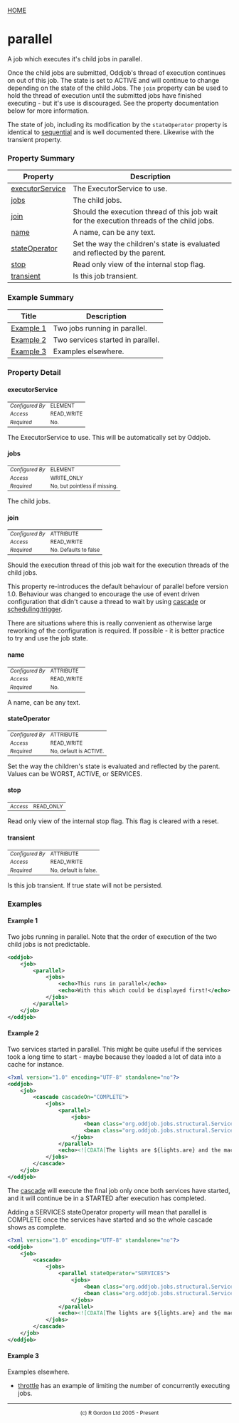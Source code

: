 [HOME](../../../../README.md)
# parallel

A job which executes it's child jobs in parallel.


Once the child jobs are submitted, Oddjob's thread of execution continues
on out of this job. The state is set to ACTIVE and will continue to
change depending on the state of the child Jobs. The <code>join</code>
property can be used to hold the thread of execution until the
submitted jobs have finished executing - but it's use is discouraged.
See the property documentation below for more information.

The state of job, including its modification by the
<code>stateOperator</code> property is identical to [sequential](../../../../org/oddjob/jobs/structural/SequentialJob.md)
and is well documented there. Likewise with the transient property.

### Property Summary

| Property | Description |
| -------- | ----------- |
| [executorService](#propertyexecutorservice) | The ExecutorService to use. | 
| [jobs](#propertyjobs) | The child jobs. | 
| [join](#propertyjoin) | Should the execution thread of this job wait for the execution threads of the child jobs. | 
| [name](#propertyname) | A name, can be any text. | 
| [stateOperator](#propertystateoperator) | Set the way the children's state is evaluated and reflected by the parent. | 
| [stop](#propertystop) | Read only view of the internal stop flag. | 
| [transient](#propertytransient) | Is this job transient. | 


### Example Summary

| Title | Description |
| ----- | ----------- |
| [Example 1](#example1) | Two jobs running in parallel. |
| [Example 2](#example2) | Two services started in parallel. |
| [Example 3](#example3) | Examples elsewhere. |


### Property Detail
#### executorService <a name="propertyexecutorservice"></a>

<table style='font-size:smaller'>
      <tr><td><i>Configured By</i></td><td>ELEMENT</td></tr>
      <tr><td><i>Access</i></td><td>READ_WRITE</td></tr>
      <tr><td><i>Required</i></td><td>No.</td></tr>
</table>

The ExecutorService to use. This will
be automatically set by Oddjob.

#### jobs <a name="propertyjobs"></a>

<table style='font-size:smaller'>
      <tr><td><i>Configured By</i></td><td>ELEMENT</td></tr>
      <tr><td><i>Access</i></td><td>WRITE_ONLY</td></tr>
      <tr><td><i>Required</i></td><td>No, but pointless if missing.</td></tr>
</table>

The child jobs.

#### join <a name="propertyjoin"></a>

<table style='font-size:smaller'>
      <tr><td><i>Configured By</i></td><td>ATTRIBUTE</td></tr>
      <tr><td><i>Access</i></td><td>READ_WRITE</td></tr>
      <tr><td><i>Required</i></td><td>No. Defaults to false</td></tr>
</table>

Should the execution thread of this job wait
for the execution threads of the child jobs.


This property
re-introduces the default behaviour of parallel before version 1.0.
Behaviour was changed to encourage the use of event driven
configuration that didn't cause a thread to wait by using
[cascade](../../../../org/oddjob/state/CascadeJob.md) or
[scheduling:trigger](../../../../org/oddjob/scheduling/Trigger.md).


There are situations where this is really convenient as otherwise
large reworking of the configuration is required. If possible -
it is better practice to try and use the job state.

#### name <a name="propertyname"></a>

<table style='font-size:smaller'>
      <tr><td><i>Configured By</i></td><td>ATTRIBUTE</td></tr>
      <tr><td><i>Access</i></td><td>READ_WRITE</td></tr>
      <tr><td><i>Required</i></td><td>No.</td></tr>
</table>

A name, can be any text.

#### stateOperator <a name="propertystateoperator"></a>

<table style='font-size:smaller'>
      <tr><td><i>Configured By</i></td><td>ATTRIBUTE</td></tr>
      <tr><td><i>Access</i></td><td>READ_WRITE</td></tr>
      <tr><td><i>Required</i></td><td>No, default is ACTIVE.</td></tr>
</table>

Set the way the children's state is
evaluated and reflected by the parent. Values can be WORST,
ACTIVE, or SERVICES.

#### stop <a name="propertystop"></a>

<table style='font-size:smaller'>
      <tr><td><i>Access</i></td><td>READ_ONLY</td></tr>
</table>

Read only view of the internal stop flag.
This flag is cleared with a reset.

#### transient <a name="propertytransient"></a>

<table style='font-size:smaller'>
      <tr><td><i>Configured By</i></td><td>ATTRIBUTE</td></tr>
      <tr><td><i>Access</i></td><td>READ_WRITE</td></tr>
      <tr><td><i>Required</i></td><td>No, default is false.</td></tr>
</table>

Is this job transient. If true state will not
be persisted.


### Examples
#### Example 1 <a name="example1"></a>

Two jobs running in parallel. Note that the order of execution of the
two child jobs is not predictable.

```xml
<oddjob>
    <job>
        <parallel>
            <jobs>
                <echo>This runs in parallel</echo>
                <echo>With this which could be displayed first!</echo>
            </jobs>
        </parallel>
    </job>
</oddjob>
```


#### Example 2 <a name="example2"></a>

Two services started in parallel. This might be quite useful if the
services took a long time to start - maybe because they loaded a lot
of data into a cache for instance.

```xml
<?xml version="1.0" encoding="UTF-8" standalone="no"?>
<oddjob>
    <job>
        <cascade cascadeOn="COMPLETE">
            <jobs>
                <parallel>
                    <jobs>
                        <bean class="org.oddjob.jobs.structural.ServiceManagerTest$Lights" id="lights"/>
                        <bean class="org.oddjob.jobs.structural.ServiceManagerTest$MachineThatGoes" goes="ping" id="machine"/>
                    </jobs>
                </parallel>
                <echo><![CDATA[The lights are ${lights.are} and the machine goes ${machine.goes}.]]></echo>
            </jobs>
        </cascade>
    </job>
</oddjob>
```


The [cascade](../../../../org/oddjob/state/CascadeJob.md) will execute the final job only once both services
have started, and it will continue be in a STARTED after execution has
completed.


Adding a SERVICES stateOperator property will mean that parallel is
COMPLETE once the services have started and so the whole cascade shows
as complete.

```xml
<?xml version="1.0" encoding="UTF-8" standalone="no"?>
<oddjob>
    <job>
        <cascade>
            <jobs>
                <parallel stateOperator="SERVICES">
                    <jobs>
                        <bean class="org.oddjob.jobs.structural.ServiceManagerTest$Lights" id="lights"/>
                        <bean class="org.oddjob.jobs.structural.ServiceManagerTest$MachineThatGoes" goes="ping" id="machine"/>
                    </jobs>
                </parallel>
                <echo><![CDATA[The lights are ${lights.are} and the machine goes ${machine.goes}.]]></echo>
            </jobs>
        </cascade>
    </job>
</oddjob>
```


#### Example 3 <a name="example3"></a>

Examples elsewhere.

- [throttle](../../../../org/oddjob/scheduling/ExecutorThrottleType.md) has an example of limiting the number of concurrently executing jobs.



-----------------------

<div style='font-size: smaller; text-align: center;'>(c) R Gordon Ltd 2005 - Present</div>
